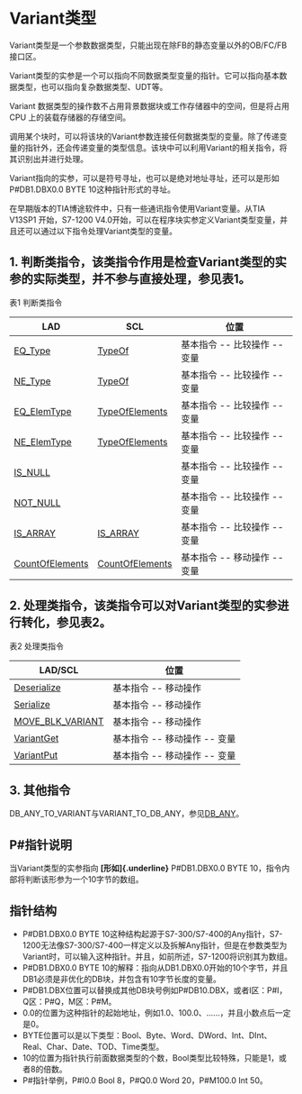 # Variant类型

Variant类型是一个参数数据类型，只能出现在除FB的静态变量以外的OB/FC/FB接口区。

Variant类型的实参是一个可以指向不同数据类型变量的指针。它可以指向基本数据类型，也可以指向复杂数据类型、UDT等。

Variant 数据类型的操作数不占用背景数据块或工作存储器中的空间，但是将占用CPU 上的装载存储器的存储空间。

调用某个块时，可以将该块的Variant参数连接任何数据类型的变量。除了传递变量的指针外，还会传递变量的类型信息。该块中可以利用Variant的相关指令，将其识别出并进行处理。

Variant指向的实参，可以是符号寻址，也可以是绝对地址寻址，还可以是形如P#DB1.DBX0.0 BYTE 10这种指针形式的寻址。

在早期版本的TIA博途软件中，只有一些通讯指令使用Variant变量。从TIA V13SP1
开始，S7-1200 V4.0开始，可以在程序块实参定义Variant类型变量，并且还可以通过以下指令处理Variant类型的变量。

## 1\. 判断类指令，该类指令作用是检查Variant类型的实参的实际类型，并不参与直接处理，参见表1。

表1 判断类指令

| LAD             | SCL             | 位置                 |
|-----------------|-----------------|--------------------|
| [EQ_Type](../../03-instruction/01-Basic/03-Compare_Variant.md#eq_typene_typetypeof) | [TypeOf](../../03-instruction/01-Basic/03-Compare_Variant.md#eq_typene_typetypeof) |基本指令 -- 比较操作 -- 变量 |
| [NE_Type](../../03-instruction/01-Basic/03-Compare_Variant.md#eq_typene_typetypeof) | [TypeOf](../../03-instruction/01-Basic/03-Compare_Variant.md#eq_typene_typetypeof)                | 基本指令 -- 比较操作 -- 变量                   |
|[EQ_ElemType](../../03-instruction/01-Basic/03-Compare_Variant.md#eq_elemtypene_elemtypetypeofelements) | [TypeOfElements](../../03-instruction/01-Basic/03-Compare_Variant.md#eq_elemtypene_elemtypetypeofelements)  | 基本指令 -- 比较操作 -- 变量                   |
| [NE_ElemType](../../03-instruction/01-Basic/03-Compare_Variant.md#eq_elemtypene_elemtypetypeofelements)      |  [TypeOfElements](../../03-instruction/01-Basic/03-Compare_Variant.md#eq_elemtypene_elemtypetypeofelements)  | 基本指令 -- 比较操作 -- 变量                   |
| [IS_NULL](../../03-instruction/01-Basic/03-Compare_Variant.md#nullis_nullnot_null) | &nbsp;  | 基本指令 -- 比较操作 -- 变量                   |
|[NOT_NULL](../../03-instruction/01-Basic/03-Compare_Variant.md#nullis_nullnot_null) | &nbsp;   |  基本指令 -- 比较操作 -- 变量                  |
|[IS_ARRAY](../../03-instruction/01-Basic/03-Compare_Variant.md#arrayis_array) | [IS_ARRAY](../../03-instruction/01-Basic/03-Compare_Variant.md#arrayis_array)  |  基本指令 -- 比较操作 -- 变量        |
|[CountOfElements](../../03-instruction/01-Basic/04-Move/05-MOVE_Variant].md#countcountofelements) | [CountOfElements](../../03-instruction/01-Basic/04-Move/05-MOVE_Variant].md#countcountofelements) | 基本指令 -- 移动操作 -- 变量 |

## 2\. 处理类指令，该类指令可以对Variant类型的实参进行转化，参见表2。

表2 处理类指令

  |LAD/SCL                                                                         |    位置                  |
  |---------------------------------------------------------------------------------|--------------------------------|
  |[Deserialize](../../03-instruction/01-Basic/04-Move/02-DeserializeSerialize.md#deserialize反序列化serialize序列化) |  基本指令 \-- 移动操作|
  |[Serialize](../../03-instruction/01-Basic/04-Move/02-DeserializeSerialize.md)     | 基本指令 \-- 移动操作|
  |[MOVE_BLK_VARIANT](../../03-instruction/01-Basic/04-Move/01-MOVE.md#cmove_blk_variant)       |基本指令 \-- 移动操作|
  |[VariantGet](../../03-instruction/01-Basic/04-Move/05-MOVE_Variant.md#variantvariantgetvariantput)    |基本指令 \-- 移动操作 \-- 变量|
  |[VariantPut](../../03-instruction/01-Basic/04-Move/05-MOVE_Variant.md#variantvariantgetvariantput)    |基本指令 \-- 移动操作 \-- 变量|

## 3\. 其他指令

DB_ANY_TO_VARIANT与VARIANT_TO_DB_ANY，参见[DB_ANY](./08-DB_ANY.md)。

## P\#指针说明

当Variant类型的实参指向 **[形如]{.underline}** P#DB1.DBX0.0 BYTE
10，指令内部将判断该形参为一个10字节的数组。

## 指针结构

- P#DB1.DBX0.0 BYTE 10这种结构起源于S7-300/S7-400的Any指针，S7-1200无法像S7-300/S7-400一样定义以及拆解Any指针，但是在参数类型为Variant时，可以输入这种指针。并且，如前所述，S7-1200将识别其为数组。
- P#DB1.DBX0.0 BYTE 10的解释：指向从DB1.DBX0.0开始的10个字节，并且DB1必须是非优化的DB块，并包含有10字节长度的变量。
- P#DB1.DBX位置可以替换成其他DB块号例如P#DB10.DBX，或者I区：P#I，Q区：P#Q，M区：P#M。
- 0.0的位置为这种指针的起始地址，例如1.0、100.0、\...\...，并且小数点后一定是0。
- BYTE位置可以是以下类型：Bool、Byte、Word、DWord、Int、DInt、Real、Char、Date、TOD、Time类型。
- 10的位置为指针执行前面数据类型的个数，Bool类型比较特殊，只能是1，或者8的倍数。
- P#指针举例，P#I0.0 Bool 8，P#Q0.0 Word 20，P#M100.0 Int 50。
